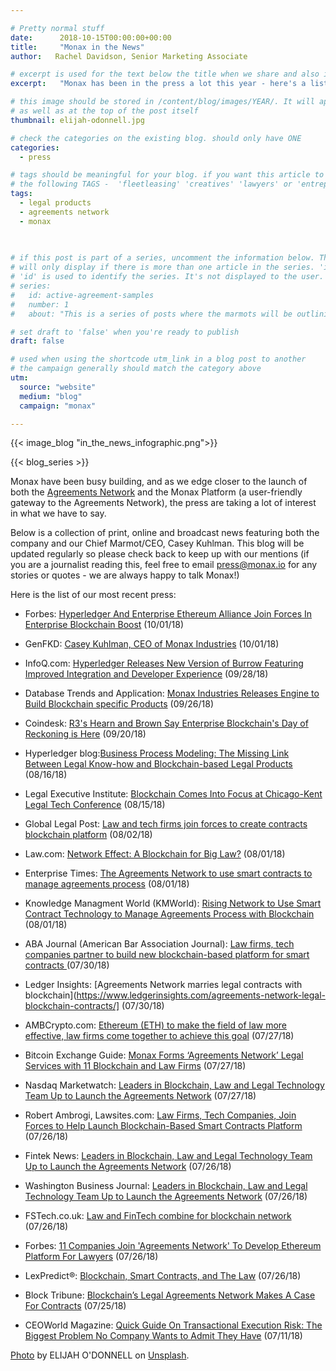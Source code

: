 ```yaml
---

# Pretty normal stuff
date:      2018-10-15T00:00:00+00:00
title:     "Monax in the News"
author:   Rachel Davidson, Senior Marketing Associate

# excerpt is used for the text below the title when we share and also is the summary of the post on https://monax.io/blog
excerpt:   "Monax has been in the press a lot this year - here's a list of the highlights (updated regularly)"

# this image should be stored in /content/blog/images/YEAR/. It will appear as a thumbnail on any listings,
# as well as at the top of the post itself
thumbnail: elijah-odonnell.jpg

# check the categories on the existing blog. should only have ONE
categories:
  - press

# tags should be meaningful for your blog. if you want this article to show on a 'use case' page, you can use
# the following TAGS -  'fleetleasing' 'creatives' 'lawyers' or 'entrepreneurs'
tags:
  - legal products
  - agreements network
  - monax
  
  

# if this post is part of a series, uncomment the information below. The 'article series' box
# will only display if there is more than one article in the series. 'id', 'number' and 'about' all must be present.
# 'id' is used to identify the series. It's not displayed to the user.
# series:
#   id: active-agreement-samples
#   number: 1
#   about: "This is a series of posts where the marmots will be outlining how the Monax Platform and the Agreements Network can be used in harmony to create the legal products of the future."

# set draft to 'false' when you're ready to publish
draft: false

# used when using the shortcode utm_link in a blog post to another
# the campaign generally should match the category above
utm:
  source: "website"
  medium: "blog"
  campaign: "monax"

---
```


<!-- In general the filename below should match thumbnail category above -->
{{< image_blog "in_the_news_infographic.png">}}

<!-- if this article is part of a series, related articles will automatically appear here -->
{{< blog_series >}}

<!-- Content markdown here - first title on page is auto generated from title in frontmatter -->
Monax have been busy building, and as we edge closer to the launch of both the [Agreements Network](https://agreements.network) and the Monax Platform (a user-friendly gateway to the Agreements Network), the press are taking a lot of interest in what we have to say.

Below is a collection of print, online and broadcast news featuring both the company and our Chief Marmot/CEO, Casey Kuhlman. This blog will be updated regularly so please check back to keep up with our mentions (if you are a journalist reading this, feel free to email press@monax.io for any stories or quotes - we are always happy to talk Monax!)

Here is the list of our most recent press:

- Forbes: [Hyperledger And Enterprise Ethereum Alliance Join Forces In Enterprise Blockchain Boost](https://www.forbes.com/sites/astanley/2018/10/01/hyperledger-and-enterprise-ethereum-alliance-join-forces-in-enterprise-blockchain-boost/#210f1b0a4aa) (10/01/18)

- GenFKD: [Casey Kuhlman, CEO of Monax Industries](http://www.genfkd.org/casey-kuhlman-ceo-of-monax-industries?utm_campaign=coschedule&utm_source=twitter&utm_medium=GenFKD&utm_content=Casey%20Kuhlman,%20CEO%20of%20Monax%20Industries) (10/01/18)

- InfoQ.com:
[Hyperledger Releases New Version of Burrow Featuring Improved Integration and Developer Experience](https://www.infoq.com/news/2018/09/Hyperledger-Burrow-DevExperience?utm_campaign=infoq_content&utm_source=infoq&utm_medium=feed&utm_term=global) (09/28/18)

- Database Trends and Application:
[Monax Industries Releases Engine to Build Blockchain specific Products](http://www.dbta.com/Editorial/News-Flashes/Monax-Industries-Releases-Engine-to-Build-Blockchain-specific-Products-127659.aspx) (09/26/18)

- Coindesk: [R3's Hearn and Brown Say Enterprise Blockchain's Day of Reckoning is Here](https://www.coindesk.com/r3s-hearn-and-brown-say-enterprise-blockchains-day-of-reckoning-is-here/) (09/20/18)

- Hyperledger blog:[Business Process Modeling: The Missing Link Between Legal Know-how and Blockchain-based Legal Products](https://www.hyperledger.org/blog/2018/08/16/business-process-modeling-the-missing-link-between-legal-know-how-and-blockchain-based-legal-products) (08/16/18)

- Legal Executive Institute:  [Blockchain Comes Into Focus at Chicago-Kent Legal Tech Conference](http://www.legalexecutiveinstitute.com/blockchain-chicago-kent-legal-tech-conference/) (08/15/18)

- Global Legal Post: [Law and tech firms join forces to create contracts blockchain platform](http://www.globallegalpost.com/big-stories/law-and-tech-firms-join-forces-to-create-contracts-blockchain-platform-35036351/) (08/02/18)

- Law.com: [Network Effect: A Blockchain for Big Law?](https://www.law.com/2018/08/01/whats-next-robots-find-crooks-in-congress-plus-downloadable-guns-blockchain-meets-big-law/?slreturn=20180702145512) (08/01/18)

- Enterprise Times: [The Agreements Network to use smart contracts to manage agreements process](https://www.enterprisetimes.co.uk/2018/08/01/the-agreements-network-to-use-smart-contracts-to-manage-agreements-process/) (08/01/18)

- Knowledge Managment World (KMWorld): [Rising Network to Use Smart Contract Technology to Manage Agreements Process with Blockchain](http://www.kmworld.com/Articles/News/News/Rising-Network-to-Use-Smart-Contract-Technology-to-Manage-Agreements-Process-with-Blockchain-126637.aspx) (08/01/18)

- ABA Journal (American Bar Association Journal): [Law firms, tech companies partner to build new blockchain-based platform for smart contracts ](http://www.abajournal.com/news/article/law_firms_tech_companies_partner_to_build_new_blockchain_based_platform_for) (07/30/18)

- Ledger Insights: [Agreements Network marries legal contracts with blockchain](https://www.ledgerinsights.com/agreements-network-legal-blockchain-contracts/] (07/30/18)

- AMBCrypto.com: [Ethereum (ETH) to make the field of law more effective, law firms come together to achieve this goal](https://ambcrypto.com/ethereum-eth-to-make-the-field-of-law-more-effective-law-firms-come-together-to-achieve-this-goal/) (07/27/18)

- Bitcoin Exchange Guide: [Monax Forms ‘Agreements Network’ Legal Services with 11 Blockchain and Law Firms](https://bitcoinexchangeguide.com/monax-forms-agreements-network-legal-services-with-11-blockchain-and-law-firms/) (07/27/18)

- Nasdaq Marketwatch: [Leaders in Blockchain, Law and Legal Technology Team Up to Launch the Agreements Network](https://www.marketwatch.com/press-release/leaders-in-blockchain-law-and-legal-technology-team-up-to-launch-the-agreements-network-2018-07-26) (07/27/18)

- Robert Ambrogi, Lawsites.com: [Law Firms, Tech Companies, Join Forces to Help Launch Blockchain-Based Smart Contracts Platform](https://www.lawsitesblog.com/2018/07/law-firms-tech-companies-join-forces-help-launch-blockchain-based-smart-contracts-platform.html) (07/26/18)

- Fintek News: [Leaders in Blockchain, Law and Legal Technology Team Up to Launch the Agreements Network](http://finteknews.com/leaders-in-blockchain-law-and-legal-technology-team-up-to-launch-the-agreements-network/) (07/26/18)

- Washington Business Journal: [Leaders in Blockchain, Law and Legal Technology Team Up to Launch the Agreements Network](https://www.bizjournals.com/washington/prnewswire/press_releases/Washington/2018/07/26/NY63804?ana=prnews) (07/26/18)

- FSTech.co.uk: [Law and FinTech combine for blockchain network](http://www.fstech.co.uk/fst/Agreements_Network_Law_FinTech_Collaboration.php) (07/26/18)

- Forbes: [11 Companies Join 'Agreements Network' To Develop Ethereum Platform For Lawyers](https://www.forbes.com/sites/sarahhansen/2018/07/26/11-companies-join-agreements-network-to-develop-ethereum-platform-for-lawyers/#15ba0fb04aec) (07/26/18)

- LexPredict®: [Blockchain, Smart Contracts, and The Law](https://www.lexpredict.com/2018/05/blockchain-smart-contracts-law/) (07/26/18)

- Block Tribune: [Blockchain’s Legal Agreements Network Makes A Case For Contracts](https://blocktribune.com/blockchains-legal-agreements-network-makes-a-case-for-contracts/) (07/25/18)

- CEOWorld Magazine: [Quick Guide On Transactional Execution Risk: The Biggest Problem No Company Wants to Admit They Have](https://ceoworld.biz/2018/07/11/quick-guide-on-transactional-execution-risk-the-biggest-problem-no-company-wants-to-admit-they-have/) (07/11/18)

[Photo](https://unsplash.com/photos/t8T_yUgCKSM) by ELIJAH O'DONNELL on [Unsplash](https://unsplash.com).
